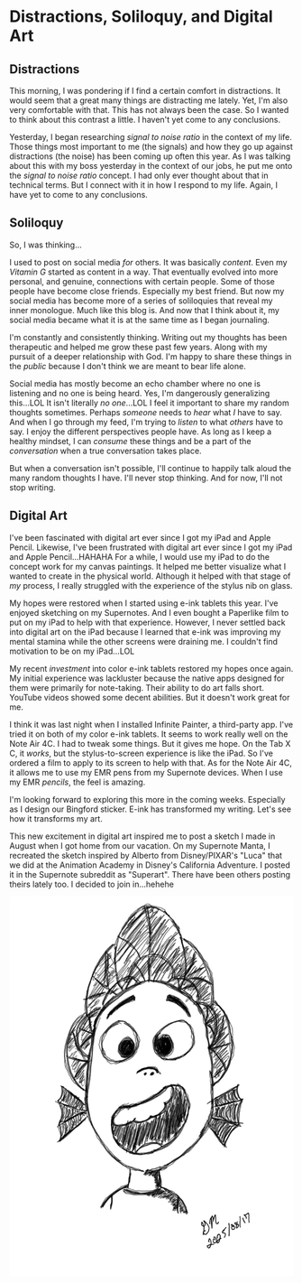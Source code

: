 # Distractions, Soliloquy, and Digital Art

## Distractions

This morning, I was pondering if I find a certain comfort in distractions. It would seem that a great many things are distracting me lately. Yet, I'm also very comfortable with that. This has not always been the case. So I wanted to think about this contrast a little. I haven't yet come to any conclusions.

Yesterday, I began researching *signal to noise ratio* in the context of my life. Those things most important to me (the signals) and how they go up against distractions (the noise) has been coming up often this year. As I was talking about this with my boss yesterday in the context of our jobs, he put me onto the *signal to noise ratio* concept. I had only ever thought about that in technical terms. But I connect with it in how I respond to my life. Again, I have yet to come to any conclusions.

## Soliloquy

So, I was thinking...

I used to post on social media *for* others. It was basically *content*. Even my *Vitamin G* started as content in a way. That eventually evolved into more personal, and genuine, connections with certain people. Some of those people have become close friends. Especially my best friend. But now my social media has become more of a series of soliloquies that reveal my inner monologue. Much like this blog is. And now that I think about it, my social media became what it is at the same time as I began journaling.

I'm constantly and consistently thinking. Writing out my thoughts has been therapeutic and helped me grow these past few years. Along with my pursuit of a deeper relationship with God. I'm happy to share these things in the *public* because I don't think we are meant to bear life alone.

Social media has mostly become an echo chamber where no one is listening and no one is being heard. Yes, I'm dangerously generalizing this...LOL It isn't literally *no one*...LOL I feel it important to share my random thoughts sometimes. Perhaps *someone* needs to *hear* what *I* have to say. And when I go through my feed, I'm trying to *listen* to what *others* have to say. I enjoy the different perspectives people have. As long as I keep a healthy mindset, I can *consume* these things and be a part of the *conversation* when a true conversation takes place.

But when a conversation isn't possible, I'll continue to happily talk aloud the many random thoughts I have. I'll never stop thinking. And for now, I'll not stop writing.

## Digital Art

I've been fascinated with digital art ever since I got my iPad and Apple Pencil. Likewise, I've been frustrated with digital art ever since I got my iPad and Apple Pencil...HAHAHA For a while, I would use my iPad to do the concept work for my canvas paintings. It helped me better visualize what I wanted to create in the physical world. Although it helped with that stage of *my* process, I really struggled with the experience of the stylus nib on glass.

My hopes were restored when I started using e-ink tablets this year. I've enjoyed sketching on my Supernotes. And I even bought a Paperlike film to put on my iPad to help with that experience. However, I never settled back into digital art on the iPad because I learned that e-ink was improving my mental stamina while the other screens were draining me. I couldn't find motivation to be on my iPad...LOL

My recent *investment* into color e-ink tablets restored my hopes once again. My initial experience was lackluster because the native apps designed for them were primarily for note-taking. Their ability to do art falls short. YouTube videos showed some decent abilities. But it doesn't work great for me.

I think it was last night when I installed Infinite Painter, a third-party app. I've tried it on both of my color e-ink tablets. It seems to work really well on the Note Air 4C. I had to tweak some things. But it gives me hope. On the Tab X C, it *works*, but the stylus-to-screen experience is like the iPad. So I've ordered a film to apply to its screen to help with that. As for the Note Air 4C, it allows me to use my EMR pens from my Supernote devices. When I use my EMR *pencils*, the feel is amazing.

I'm looking forward to exploring this more in the coming weeks. Especially as I design our Bingford sticker. E-ink has transformed my writing. Let's see how it transforms my art.

This new excitement in digital art inspired me to post a sketch I made in August when I got home from our vacation. On my Supernote Manta, I recreated the sketch inspired by Alberto from Disney/PIXAR's "Luca" that we did at the Animation Academy in Disney's California Adventure. I posted it in the Supernote subreddit as "Superart". There have been others posting theirs lately too. I decided to join in...hehehe

![Sketch of Disney/PIXAR's Alberto from "Luca"](./media/IMG_2805.PNG)